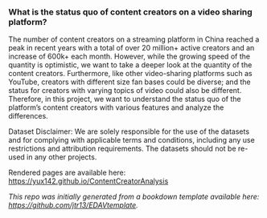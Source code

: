 
### What is the status quo of content creators on a video sharing platform?

The number of content creators on a streaming platform in China reached a peak in recent years with a total of over 20 million+ active creators and an increase of 600k+ each month. However, while the growing speed of the quantity is optimistic, we want to take a deeper look at the quantity of the content creators. Furthermore, like other video-sharing platforms such as YouTube, creators with different size fan bases could be diverse; and the status for creators with varying topics of video could also be different. Therefore, in this project, we want to understand the status quo of the platform’s content creators with various features and analyze the differences.

Dataset Disclaimer: We are solely responsible for the use of the datasets and for complying with applicable terms and conditions, including any use restrictions and attribution requirements. The datasets should not be re-used in any other projects.

Rendered pages are available here: https://yux142.github.io/ContentCreatorAnalysis

*This repo was initially generated from a bookdown template available here: https://github.com/jtr13/EDAVtemplate.*


